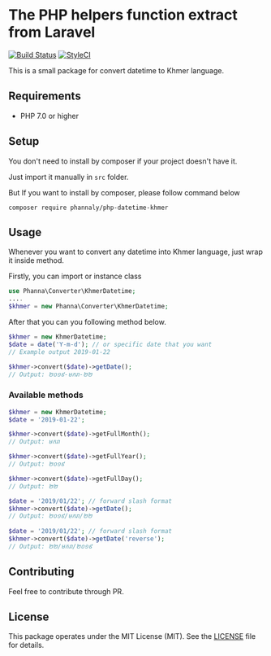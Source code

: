 # The PHP helpers function extract from Laravel

[![Build Status](https://travis-ci.org/phannaly/php-datetime-khmer.svg?branch=master)](https://travis-ci.org/phannaly/php-datetime-khmer)  [![StyleCI](https://github.styleci.io/repos/165952860/shield?branch=master)](https://github.styleci.io/repos/165952860)

This is a small package for convert datetime to Khmer language.

## Requirements

* PHP 7.0 or higher

## Setup

You don't need to install by composer if your project doesn't have it.

Just import it manually in `src` folder.

But If you want to install by composer, please follow command below

    composer require phannaly/php-datetime-khmer


<a name="usage"></a>
## Usage

Whenever you want to convert any datetime into Khmer language, just wrap it inside method.

Firstly, you can import or instance class
```php
use Phanna\Converter\KhmerDatetime;
....
$khmer = new Phanna\Converter\KhmerDatetime;
```

After that you can you following method below.

```php
$khmer = new KhmerDatetime;
$date = date('Y-m-d'); // or specific date that you want
// Example output 2019-01-22

$khmer->convert($date)->getDate();
// Output: ២០១៩-មករា-២២
```
### Available methods

```php
$khmer = new KhmerDatetime;
$date = '2019-01-22';

$khmer->convert($date)->getFullMonth();
// Output: មករា

$khmer->convert($date)->getFullYear();
// Output: ២០១៩

$khmer->convert($date)->getFullDay();
// Output: ២២

$date = '2019/01/22'; // forward slash format
$khmer->convert($date)->getDate();
// Output: ២០១៩/មករា/២២
 
$date = '2019/01/22'; // forward slash format
$khmer->convert($date)->getDate('reverse');
// Output: ២២/មករា/២០១៩

```

## Contributing

Feel free to contribute through PR.

## License

This package operates under the MIT License (MIT). See the [LICENSE](https://github.com/phannaly/php-datetime-khmer/blob/master/LICENSE.md) file for details.
